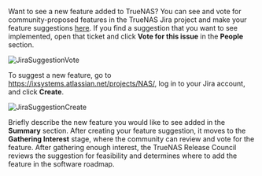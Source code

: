 Want to see a new feature added to TrueNAS?
You can see and vote for community-proposed features in the TrueNAS Jira project and make your feature suggestions [here](https://ixsystems.atlassian.net/issues/?jql=issuetype%20%3D%20Suggestion%20AND%20status%20%3D%20%22Gathering%20Interest%22).
If you find a suggestion that you want to see implemented, open that ticket and click **Vote for this issue** in the **People** section.

![JiraSuggestionVote](/images/Contribute/JiraSuggestionVote.png "Voting for a Suggestion")

To suggest a new feature, go to https://ixsystems.atlassian.net/projects/NAS/, log in to your Jira account, and click **Create**.

![JiraSuggestionCreate](/images/Contribute/JiraSuggestionCreate.png "Creating a new Suggestion")

Briefly describe the new feature you would like to see added in the **Summary** section.
After creating your feature suggestion, it moves to the **Gathering Interest** stage, where the community can review and vote for the feature.
After gathering enough interest, the TrueNAS Release Council reviews the suggestion for feasibility and determines where to add the feature in the software roadmap.